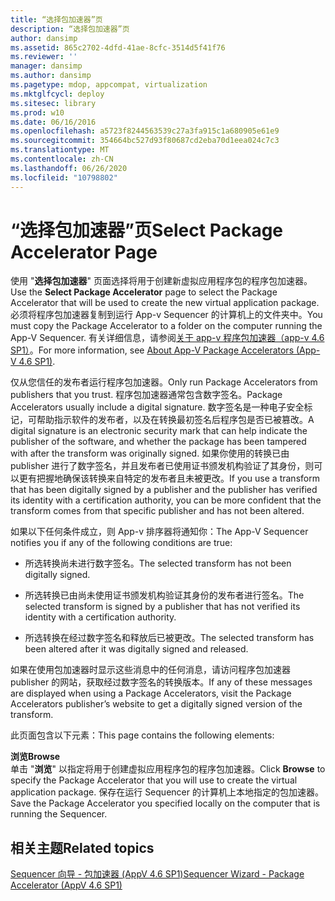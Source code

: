 ```yaml
---
title: “选择包加速器”页
description: “选择包加速器”页
author: dansimp
ms.assetid: 865c2702-4dfd-41ae-8cfc-3514d5f41f76
ms.reviewer: ''
manager: dansimp
ms.author: dansimp
ms.pagetype: mdop, appcompat, virtualization
ms.mktglfcycl: deploy
ms.sitesec: library
ms.prod: w10
ms.date: 06/16/2016
ms.openlocfilehash: a5723f8244563539c27a3fa915c1a680905e61e9
ms.sourcegitcommit: 354664bc527d93f80687cd2eba70d1eea024c7c3
ms.translationtype: MT
ms.contentlocale: zh-CN
ms.lasthandoff: 06/26/2020
ms.locfileid: "10798802"
---
```

# <span data-ttu-id="97ac6-103">“选择包加速器”页</span><span class="sxs-lookup"><span data-stu-id="97ac6-103">Select Package Accelerator Page</span></span>


<span data-ttu-id="97ac6-104">使用 "**选择包加速器**" 页面选择将用于创建新虚拟应用程序包的程序包加速器。</span><span class="sxs-lookup"><span data-stu-id="97ac6-104">Use the **Select Package Accelerator** page to select the Package Accelerator that will be used to create the new virtual application package.</span></span> <span data-ttu-id="97ac6-105">必须将程序包加速器复制到运行 App-v Sequencer 的计算机上的文件夹中。</span><span class="sxs-lookup"><span data-stu-id="97ac6-105">You must copy the Package Accelerator to a folder on the computer running the App-V Sequencer.</span></span> <span data-ttu-id="97ac6-106">有关详细信息，请参阅[关于 app-v 程序包加速器（app-v 4.6 SP1）](about-app-v-package-accelerators--app-v-46-sp1-.md)。</span><span class="sxs-lookup"><span data-stu-id="97ac6-106">For more information, see [About App-V Package Accelerators (App-V 4.6 SP1)](about-app-v-package-accelerators--app-v-46-sp1-.md).</span></span>

<span data-ttu-id="97ac6-107">仅从您信任的发布者运行程序包加速器。</span><span class="sxs-lookup"><span data-stu-id="97ac6-107">Only run Package Accelerators from publishers that you trust.</span></span> <span data-ttu-id="97ac6-108">程序包加速器通常包含数字签名。</span><span class="sxs-lookup"><span data-stu-id="97ac6-108">Package Accelerators usually include a digital signature.</span></span> <span data-ttu-id="97ac6-109">数字签名是一种电子安全标记，可帮助指示软件的发布者，以及在转换最初签名后程序包是否已被篡改。</span><span class="sxs-lookup"><span data-stu-id="97ac6-109">A digital signature is an electronic security mark that can help indicate the publisher of the software, and whether the package has been tampered with after the transform was originally signed.</span></span> <span data-ttu-id="97ac6-110">如果你使用的转换已由 publisher 进行了数字签名，并且发布者已使用证书颁发机构验证了其身份，则可以更有把握地确保该转换来自特定的发布者且未被更改。</span><span class="sxs-lookup"><span data-stu-id="97ac6-110">If you use a transform that has been digitally signed by a publisher and the publisher has verified its identity with a certification authority, you can be more confident that the transform comes from that specific publisher and has not been altered.</span></span>

<span data-ttu-id="97ac6-111">如果以下任何条件成立，则 App-v 排序器将通知你：</span><span class="sxs-lookup"><span data-stu-id="97ac6-111">The App-V Sequencer notifies you if any of the following conditions are true:</span></span>

-   <span data-ttu-id="97ac6-112">所选转换尚未进行数字签名。</span><span class="sxs-lookup"><span data-stu-id="97ac6-112">The selected transform has not been digitally signed.</span></span>

-   <span data-ttu-id="97ac6-113">所选转换已由尚未使用证书颁发机构验证其身份的发布者进行签名。</span><span class="sxs-lookup"><span data-stu-id="97ac6-113">The selected transform is signed by a publisher that has not verified its identity with a certification authority.</span></span>

-   <span data-ttu-id="97ac6-114">所选转换在经过数字签名和释放后已被更改。</span><span class="sxs-lookup"><span data-stu-id="97ac6-114">The selected transform has been altered after it was digitally signed and released.</span></span>

<span data-ttu-id="97ac6-115">如果在使用包加速器时显示这些消息中的任何消息，请访问程序包加速器 publisher 的网站，获取经过数字签名的转换版本。</span><span class="sxs-lookup"><span data-stu-id="97ac6-115">If any of these messages are displayed when using a Package Accelerators, visit the Package Accelerators publisher’s website to get a digitally signed version of the transform.</span></span>

<span data-ttu-id="97ac6-116">此页面包含以下元素：</span><span class="sxs-lookup"><span data-stu-id="97ac6-116">This page contains the following elements:</span></span>

<a href="" id="browse"></a>**<span data-ttu-id="97ac6-117">浏览</span><span class="sxs-lookup"><span data-stu-id="97ac6-117">Browse</span></span>**  
<span data-ttu-id="97ac6-118">单击 "**浏览**" 以指定将用于创建虚拟应用程序包的程序包加速器。</span><span class="sxs-lookup"><span data-stu-id="97ac6-118">Click **Browse** to specify the Package Accelerator that you will use to create the virtual application package.</span></span> <span data-ttu-id="97ac6-119">保存在运行 Sequencer 的计算机上本地指定的包加速器。</span><span class="sxs-lookup"><span data-stu-id="97ac6-119">Save the Package Accelerator you specified locally on the computer that is running the Sequencer.</span></span>

## <span data-ttu-id="97ac6-120">相关主题</span><span class="sxs-lookup"><span data-stu-id="97ac6-120">Related topics</span></span>


[<span data-ttu-id="97ac6-121">Sequencer 向导 - 包加速器 (AppV 4.6 SP1)</span><span class="sxs-lookup"><span data-stu-id="97ac6-121">Sequencer Wizard - Package Accelerator (AppV 4.6 SP1)</span></span>](sequencer-wizard---package-accelerator--appv-46-sp1-.md)

 

 





